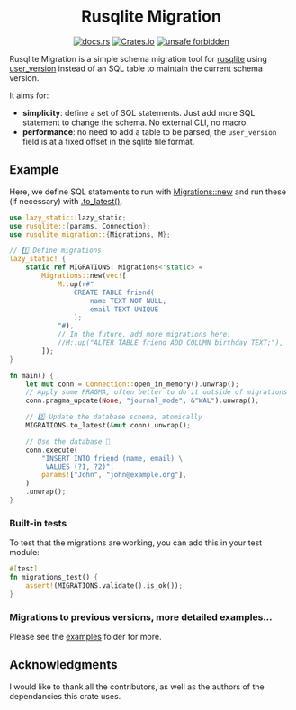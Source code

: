 <div align="center">
  
# Rusqlite Migration

[![docs.rs](https://img.shields.io/docsrs/rusqlite_migration?style=flat-square)](https://docs.rs/rusqlite_migration) [![Crates.io](https://img.shields.io/crates/v/rusqlite_migration?style=flat-square)](https://crates.io/crates/rusqlite_migration) [![unsafe forbidden](https://img.shields.io/badge/unsafe-forbidden-success.svg?style=flat-square)](https://github.com/rust-secure-code/safety-dance/)

</div>

<!-- cargo-sync-readme start -->

Rusqlite Migration is a simple schema migration tool for [rusqlite](https://lib.rs/crates/rusqlite) using [user_version](https://sqlite.org/pragma.html#pragma_user_version) instead of an SQL table to maintain the current schema version.

It aims for:
- **simplicity**: define a set of SQL statements. Just add more SQL statement to change the schema. No external CLI, no macro.
- **performance**: no need to add a table to be parsed, the `user_version` field is at a fixed offset in the sqlite file format.

## Example

Here, we define SQL statements to run with [Migrations::new](crate::Migrations::new) and run these (if necessary) with [.to_latest()](crate::Migrations::to_latest).

```rust
use lazy_static::lazy_static;
use rusqlite::{params, Connection};
use rusqlite_migration::{Migrations, M};

// 1️⃣ Define migrations
lazy_static! {
    static ref MIGRATIONS: Migrations<'static> =
        Migrations::new(vec![
            M::up(r#"
                CREATE TABLE friend(
                    name TEXT NOT NULL,
                    email TEXT UNIQUE
                );
            "#),
            // In the future, add more migrations here:
            //M::up("ALTER TABLE friend ADD COLUMN birthday TEXT;"),
        ]);
}

fn main() {
    let mut conn = Connection::open_in_memory().unwrap();
    // Apply some PRAGMA, often better to do it outside of migrations
    conn.pragma_update(None, "journal_mode", &"WAL").unwrap();

    // 2️⃣ Update the database schema, atomically
    MIGRATIONS.to_latest(&mut conn).unwrap();

    // Use the database 🥳
    conn.execute(
        "INSERT INTO friend (name, email) \
         VALUES (?1, ?2)",
        params!["John", "john@example.org"],
    )
    .unwrap();
}
```

### Built-in tests

To test that the migrations are working, you can add this in your test module:

```rust
#[test]
fn migrations_test() {
    assert!(MIGRATIONS.validate().is_ok());
}
```

### Migrations to previous versions, more detailed examples…

Please see the [examples](https://github.com/cljoly/rusqlite_migrate/tree/master/examples) folder for more.

<!-- cargo-sync-readme end -->

## Acknowledgments

I would like to thank all the contributors, as well as the authors of the
dependancies this crate uses.
